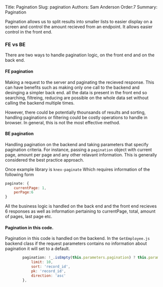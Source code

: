 Title: Pagination
Slug: pagination
Authors: Sam Anderson
Order:7
Summary: Pagination

Pagination allows us to split results into smaller lists to easier display on a screen and control the amount recieved from an endpoint. It allows easier control in the front end.

### FE vs BE 
There are two ways to handle pagination logic, on the front end and on the back end. 
<br>

#### FE pagination
Making a request to the server and paginating the recieved response. This can have benefits such as making only one call to the backend and desinging a simpler back end. 
all the data is present in the front end so searching, filtreing, reducing are possible on the whole data set without calling the backend multiple times. 

However, there could be potentially thounsands of results and sorting, handling paginations or filtering could be costly operations to handle in browser. 
In general, this is not the most effective method.

#### BE pagination
Handling pagination on the backend and taking parameters that specify pagination criteria.
For instance, passing a `pagination` object with current page, amount per page and any other relavant information. This is generally considered the best practice approach.

Once example library is `knex-paginate` Which requires information of the following form
``` javascript
paginate: {
    currentPage: 1,
    perPage:6
}
```
All the business logic is handled on the back end and the front end recieves 6 responses as well as information pertaining to currentPage, total, amount of pages, last page etc.

#### Pagination in this code.
Pagination in this code is handled on the backend. 
In the `GetEmployee.js` backend class if the request parameters contains no information about pagination it will set to a default. 
``` javascript
        pagination: !_.isEmpty(this.parameters.pagination) ? this.parameters.pagination : {
            limit: 10,
            sort: 'record_id',
            pk: 'record_id',
            direction: 'asc'    
        },
```
